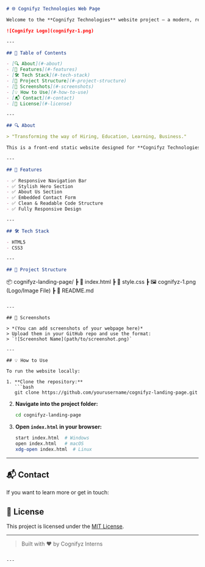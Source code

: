 ```markdown
# 🌐 Cognifyz Technologies Web Page

Welcome to the **Cognifyz Technologies** website project — a modern, responsive landing page built using **HTML** and **CSS**. This project presents the brand's vision, services, and a contact form in a sleek and user-friendly layout.

![Cognifyz Logo](cognifyz-1.png)

---

## 📌 Table of Contents

- [🔍 About](#-about)
- [🚀 Features](#-features)
- [🛠️ Tech Stack](#️-tech-stack)
- [📁 Project Structure](#-project-structure)
- [📸 Screenshots](#-screenshots)
- [💡 How to Use](#-how-to-use)
- [📬 Contact](#-contact)
- [📄 License](#-license)

---

## 🔍 About

> "Transforming the way of Hiring, Education, Learning, Business."

This is a front-end static website designed for **Cognifyz Technologies**, a company leading in the AI, ML, and Data Analytics space. It showcases the company's mission, offerings, and a form to connect with potential users or clients.

---

## 🚀 Features

- ✅ Responsive Navigation Bar
- ✅ Stylish Hero Section
- ✅ About Us Section
- ✅ Embedded Contact Form
- ✅ Clean & Readable Code Structure
- ✅ Fully Responsive Design

---

## 🛠️ Tech Stack

- HTML5
- CSS3

---

## 📁 Project Structure

```

📦 cognifyz-landing-page/
┣ 📄 index.html
┣ 📄 style.css
┣ 🖼️ cognifyz-1.png (Logo/Image File)
┣ 📄 README.md

````

---

## 📸 Screenshots

> *(You can add screenshots of your webpage here)*  
> Upload them in your GitHub repo and use the format:  
> `![Screenshot Name](path/to/screenshot.png)`

---

## 💡 How to Use

To run the website locally:

1. **Clone the repository:**
   ```bash
   git clone https://github.com/yourusername/cognifyz-landing-page.git
````

2. **Navigate into the project folder:**

   ```bash
   cd cognifyz-landing-page
   ```

3. **Open `index.html` in your browser:**

   ```bash
   start index.html  # Windows
   open index.html   # macOS
   xdg-open index.html  # Linux
   ```

---

## 📬 Contact

If you want to learn more or get in touch:



## 📄 License

This project is licensed under the [MIT License](LICENSE).

---

> Built with ❤️ by Cognifyz Interns

```

---

